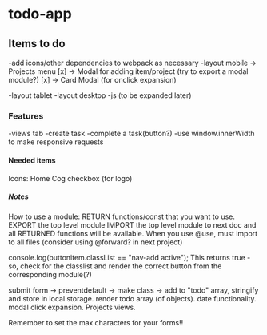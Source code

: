 # todo-app

## Items to do
-add icons/other dependencies to webpack as necessary
-layout mobile
 -> Projects menu [x]
 -> Modal for adding item/project (try to export a modal module?) [x]
 -> Card Modal (for onclick expansion) 

-layout tablet
-layout desktop
-js (to be expanded later)


### Features
-views tab
-create task
-complete a task(button?)
-use window.innerWidth to make responsive requests 


#### Needed items
Icons:
Home
Cog
checkbox (for logo)

##### Notes
How to use a module:
RETURN functions/const that you want to use.
EXPORT the top level module
IMPORT the top level module to next doc and all RETURNED functions will be available.
When you use @use, must import to all files (consider using @forward? in next project) 

console.log(buttonitem.classList == "nav-add active");
This returns true - so, check for the classlist and render the correct button from the corresponding module(?)

submit form -> preventdefault -> make class -> add to "todo" array, stringify and store in local storage.
render todo array (of objects).
date functionality.
modal click expansion.
Projects views.

Remember to set the max characters for your forms!!
